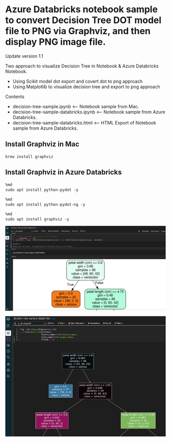 # Azure Databricks notebook sample to convert Decision Tree DOT model file to PNG via Graphviz, and then display PNG image file.

Update version 1.1

Two approach to visualize Decision Tree in Notebook & Azure Databricks Notebook.
* Using Scikit model dot export and covert dot to png approach
* Using Matplotlib to visualize decision tree and export to png approach

Contents
* decision-tree-sample.ipynb <-- Notebook sample from Mac.
* decision-tree-sample-databricks.ipynb <-- Notebook sample from Azure Databricks.
* decision-tree-sample-databricks.html <-- HTML Export of Notebook sample from Azure Databricks.

## Install Graphviz in Mac
```shell
brew install graphviz
```

## Install Graphviz in Azure Databricks
```shell
%md
sudo apt install python-pydot -y
```

```shell
%md
sudo apt install python-pydot-ng -y
```

```shell
%md
sudo apt install graphviz -y
```

![alt text](https://github.com/easonlai/decision-tree-sample/blob/main/git-images/git-image-1.png)

![alt text](https://github.com/easonlai/decision-tree-sample/blob/main/git-images/git-image-2.png)



